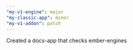 ```yaml
---
"my-v1-engine": major
"my-classic-app": minor
"my-v1-addon": patch
---
```


Created a docs-app that checks ember-engines
